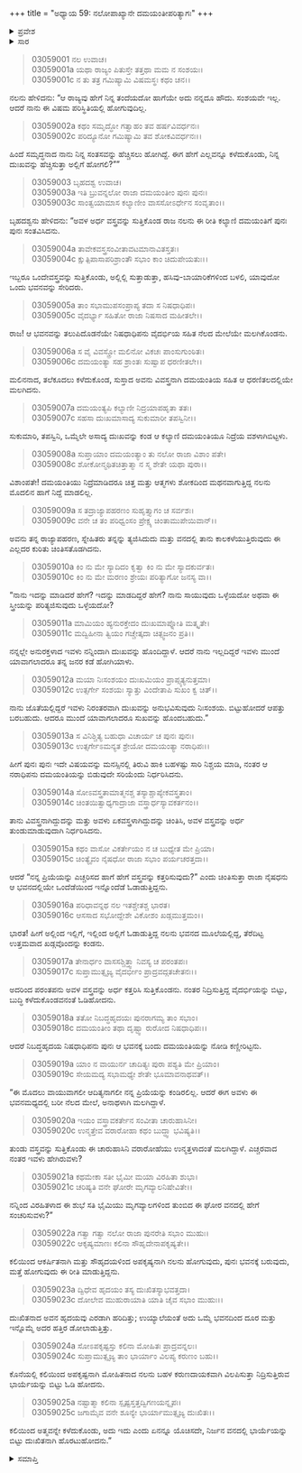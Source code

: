 +++
title = "ಅಧ್ಯಾಯ 59: ನಲೋಪಾಖ್ಯಾನೇ ದಮಯಂತೀಪರಿತ್ಯಾಗಃ"
+++

<details><summary>ಪ್ರವೇಶ</summary>


।।   ಓಂ ಓಂ ನಮೋ ನಾರಾಯಣಾಯ।।   ಶ್ರೀ ವೇದವ್ಯಾಸಾಯ ನಮಃ ।।

ಶ್ರೀ ಕೃಷ್ಣದ್ವೈಪಾಯನ ವೇದವ್ಯಾಸ ವಿರಚಿತ  

**ಶ್ರೀ ಮಹಾಭಾರತ**

**ಆರಣ್ಯಕ ಪರ್ವ**

**ಇಂದ್ರಲೋಕಾಭಿಗಮನ ಪರ್ವ**

**ಅಧ್ಯಾಯ 59**

</details>


<details><summary>ಸಾರ</summary>

ಆಯಾಸಗೊಂಡು ದಮಯಂತಿಯು ನಿದ್ರಿಸುತ್ತಿರುವಾಗ ನಲನು ಚಿಂತಿಸಿ ಅವಳನ್ನು ಬಿಟ್ಟುಹೋಗಲು ನಿರ್ಧರಿಸಿದುದು (1-13). ಅವಳ ವಸ್ತ್ರವನ್ನು ಅರ್ಧ ತುಂಡುಮಾಡಿ, ಸುತ್ತಿಕೊಂಡು, ಪತ್ನಿಯನ್ನು ಬಿಟ್ಟು ದುಃಖಿತನಾಗಿ ಹೊರಟುಹೋದುದು (14-25).

</details>



> 03059001 ನಲ ಉವಾಚ।  
03059001a ಯಥಾ ರಾಜ್ಯಂ ಪಿತುಸ್ತೇ ತತ್ತಥಾ ಮಮ ನ ಸಂಶಯಃ।   
03059001c ನ ತು ತತ್ರ ಗಮಿಷ್ಯಾಮಿ ವಿಷಮಸ್ಥಃ ಕಥಂ ಚನ।।

ನಲನು ಹೇಳಿದನು: “ಆ ರಾಜ್ಯವು ಹೇಗೆ ನಿನ್ನ ತಂದೆಯದೋ ಹಾಗೆಯೇ ಅದು ನನ್ನದೂ ಹೌದು. ಸಂಶಯವೇ ಇಲ್ಲ.  ಆದರೆ ನಾನು ಈ ವಿಷಮ ಪರಿಸ್ಥಿತಿಯಲ್ಲಿ ಹೋಗುವುದಿಲ್ಲ.

> 03059002a ಕಥಂ ಸಮೃದ್ಧೋ ಗತ್ವಾಹಂ ತವ ಹರ್ಷವಿವರ್ಧನಃ।  
03059002c ಪರಿದ್ಯೂನೋ ಗಮಿಷ್ಯಾಮಿ ತವ ಶೋಕವಿವರ್ಧನಃ।।

ಹಿಂದೆ ಸಮೃದ್ಧನಾದ ನಾನು ನಿನ್ನ ಸಂತಸವನ್ನು ಹೆಚ್ಚಿಸಲು ಹೋಗಿದ್ದೆ. ಈಗ ಹೇಗೆ ಎಲ್ಲವನ್ನೂ ಕಳೆದುಕೊಂಡು, ನಿನ್ನ ದುಃಖವನ್ನು ಹೆಚ್ಚಿಸುತ್ತಾ ಅಲ್ಲಿಗೆ ಹೋಗಲಿ?””

> 03059003 ಬೃಹದಶ್ವ ಉವಾಚ।  
03059003a ಇತಿ ಬ್ರುವನ್ನಲೋ ರಾಜಾ ದಮಯಂತೀಂ ಪುನಃ ಪುನಃ।   
03059003c ಸಾಂತ್ವಯಾಮಾಸ ಕಲ್ಯಾಣೀಂ ವಾಸಸೋಽರ್ಧೇನ ಸಂವೃತಾಂ।।

ಬೃಹದಶ್ವನು ಹೇಳಿದನು: “ಅವಳ ಅರ್ಧ ವಸ್ತ್ರವನ್ನು ಸುತ್ತಿಕೊಂಡ ರಾಜ ನಲನು ಈ ರೀತಿ ಕಲ್ಯಾಣಿ ದಮಯಂತಿಗೆ ಪುನಃ ಪುನಃ ಸಂತವಿಸಿದನು.

> 03059004a ತಾವೇಕವಸ್ತ್ರಸಂವೀತಾವಟಮಾನಾವಿತಸ್ತತಃ।   
03059004c ಕ್ಷುತ್ಪಿಪಾಸಾಪರಿಶ್ರಾಂತೌ ಸಭಾಂ ಕಾಂ ಚಿದುಪೇಯತುಃ।।

ಇಬ್ಬರೂ ಒಂದೇವಸ್ತ್ರವನ್ನು ಸುತ್ತಿಕೊಂಡು, ಅಲ್ಲಿಲ್ಲಿ ಸುತ್ತಾಡುತ್ತಾ, ಹಸಿವು-ಬಾಯಾರಿಕೆಗಳಿಂದ ಬಳಲಿ, ಯಾವುದೋ ಒಂದು ಭವನವನ್ನು ಸೇರಿದರು.

> 03059005a ತಾಂ ಸಭಾಮುಪಸಂಪ್ರಾಪ್ಯ ತದಾ ಸ ನಿಷಧಾಧಿಪಃ।  
03059005c ವೈದರ್ಭ್ಯಾ ಸಹಿತೋ ರಾಜಾ ನಿಷಸಾದ ಮಹೀತಲೇ।।

ರಾಜ! ಆ ಭವನವನ್ನು ತಲುಪಿದೊಡನೆಯೇ ನಿಷಧಾಧಿಪನು ವೈದರ್ಭಿಯ ಸಹಿತ ನೆಲದ ಮೇಲೆಯೇ ಮಲಗಿಕೊಂಡನು.

> 03059006a ಸ ವೈ ವಿವಸ್ತ್ರೋ ಮಲಿನೋ ವಿಕಚಃ ಪಾಂಸುಗುಂಠಿತಃ।  
03059006c ದಮಯಂತ್ಯಾ ಸಹ ಶ್ರಾಂತಃ ಸುಷ್ವಾಪ ಧರಣೀತಲೇ।।

ಮಲಿನನಾದ, ತಲೆಕೂದಲು ಕಳೆದುಕೊಂಡ, ಸುಸ್ತಾದ ಅವನು ವಿವಸ್ತ್ರನಾಗಿ ದಮಯಂತಿಯ ಸಹಿತ ಆ ಧರಣಿತಲದಲ್ಲಿಯೇ ಮಲಗಿದನು.

> 03059007a ದಮಯಂತ್ಯಪಿ ಕಲ್ಯಾಣೀ ನಿದ್ರಯಾಪಹೃತಾ ತತಃ।  
03059007c ಸಹಸಾ ದುಃಖಮಾಸಾದ್ಯ ಸುಕುಮಾರೀ ತಪಸ್ವಿನೀ।।

ಸುಕುಮಾರಿ, ತಪಸ್ವಿನಿ, ಒಮ್ಮೆಲೇ ಅಸಾದ್ಯ ದುಃಖವನ್ನು ಕಂಡ ಆ ಕಲ್ಯಾಣಿ ದಮಯಂತಿಯೂ ನಿದ್ರೆಯ ವಶಳಾಗಿಬಿಟ್ಟಳು.

> 03059008a ಸುಪ್ತಾಯಾಂ ದಮಯಂತ್ಯಾಂ ತು ನಲೋ ರಾಜಾ ವಿಶಾಂ ಪತೇ।  
03059008c ಶೋಕೋನ್ಮಥಿತಚಿತ್ತಾತ್ಮಾ ನ ಸ್ಮ ಶೇತೇ ಯಥಾ ಪುರಾ।।

ವಿಶಾಂಪತೇ! ದಮಯಂತಿಯು ನಿದ್ರೆಮಾಡಿದರೂ ಚಿತ್ತ ಮತ್ತು ಆತ್ಮಗಳು ಶೋಕದಿಂದ ಮಥನವಾಗುತ್ತಿದ್ದ ನಲನು ಮೊದಲಿನ ಹಾಗೆ ನಿದ್ದೆ ಮಾಡಲಿಲ್ಲ.

> 03059009a ಸ ತದ್ರಾಜ್ಯಾಪಹರಣಂ ಸುಹೃತ್ತ್ಯಾಗಂ ಚ ಸರ್ವಶಃ।  
03059009c ವನೇ ಚ ತಂ ಪರಿಧ್ವಂಸಂ ಪ್ರೇಕ್ಷ್ಯ ಚಿಂತಾಮುಪೇಯಿವಾನ್।।

ಅವನು ತನ್ನ ರಾಜ್ಯಾಪಹರಣ, ಸ್ನೇಹಿತರು ತನ್ನನ್ನು ತ್ಯಜಿಸಿದುದು ಮತ್ತು ವನದಲ್ಲಿ ತಾನು ಕಾಲಕಳೆಯುತ್ತಿರುವುದು ಈ ಎಲ್ಲದರ ಕುರಿತು ಚಿಂತಿಸತೊಡಗಿದನು.

> 03059010a ಕಿಂ ನು ಮೇ ಸ್ಯಾದಿದಂ ಕೃತ್ವಾ ಕಿಂ ನು ಮೇ ಸ್ಯಾದಕುರ್ವತಃ।   
03059010c ಕಿಂ ನು ಮೇ ಮರಣಂ ಶ್ರೇಯಃ ಪರಿತ್ಯಾಗೋ ಜನಸ್ಯ ವಾ।।

“ನಾನು ಇದನ್ನು ಮಾಡಿದರೆ ಹೇಗೆ? ಇದನ್ನು ಮಾಡದಿದ್ದರೆ ಹೇಗೆ? ನಾನು ಸಾಯುವುದು ಒಳ್ಳೆಯದೋ ಅಥವಾ ಈ ಸ್ತ್ರೀಯನ್ನು ಪರಿತ್ಯಜಿಸುವುದು ಒಳ್ಳೆಯದೋ?

> 03059011a ಮಾಮಿಯಂ ಹ್ಯನುರಕ್ತೇದಂ ದುಃಖಮಾಪ್ನೋತಿ ಮತ್ಕೃತೇ।  
03059011c ಮದ್ವಿಹೀನಾ ತ್ವಿಯಂ ಗಚ್ಚೇತ್ಕದಾ ಚಿತ್ಸ್ವಜನಂ ಪ್ರತಿ।।

ನನ್ನಲ್ಲೇ ಅನುರಕ್ತಳಾದ ಇವಳು ನನ್ನಿಂದಾಗಿ ದುಃಖವನ್ನು ಹೊಂದಿದ್ದಾಳೆ. ಆದರೆ ನಾನು ಇಲ್ಲದಿದ್ದರೆ ಇವಳು ಮುಂದೆ ಯಾವಾಗಲಾದರೂ ತನ್ನ ಜನರ ಕಡೆ ಹೋಗಿಯಾಳು.

> 03059012a ಮಯಾ ನಿಃಸಂಶಯಂ ದುಃಖಮಿಯಂ ಪ್ರಾಪ್ಸ್ಯತ್ಯನುತ್ತಮಾ।   
03059012c ಉತ್ಸರ್ಗೇ ಸಂಶಯಃ ಸ್ಯಾತ್ತು ವಿಂದೇತಾಪಿ ಸುಖಂ ಕ್ವ ಚಿತ್।।

ನಾನು ಜೊತೆಯಲ್ಲಿದ್ದರೆ ಇವಳು ನಿರಂತರವಾಗಿ ದುಃಖವನ್ನು ಅನುಭವಿಸುವುದು ನಿಃಸಂಶಯ. ಬಿಟ್ಟುಹೋದರೆ ಆಪತ್ತು ಬರಬಹುದು. ಆದರೂ ಮುಂದೆ ಯಾವಾಗಲಾದರೂ ಸುಖವನ್ನು ಹೊಂದಬಹುದು.”

> 03059013a ಸ ವಿನಿಶ್ಚಿತ್ಯ ಬಹುಧಾ ವಿಚಾರ್ಯ ಚ ಪುನಃ ಪುನಃ।  
03059013c ಉತ್ಸರ್ಗೇಽಮನ್ಯತ ಶ್ರೇಯೋ ದಮಯಂತ್ಯಾ ನರಾಧಿಪಃ।।

ಹೀಗೆ ಪುನಃ ಪುನಃ ಇದೇ ವಿಷಯವನ್ನು ಮನಸ್ಸಿನಲ್ಲಿ ತಿರುವಿ ಹಾಕಿ ಬಹಳಷ್ಟು ಸಾರಿ ನಿಶ್ಚಯ ಮಾಡಿ, ನಂತರ ಆ ನರಾಧಿಪನು ದಮಯಂತಿಯನ್ನು ಬಿಡುವುದೇ ಸರಿಯೆಂದು ನಿರ್ಧರಿಸಿದನು.

> 03059014a ಸೋಽವಸ್ತ್ರತಾಮಾತ್ಮನಶ್ಚ ತಸ್ಯಾಶ್ಚಾಪ್ಯೇಕವಸ್ತ್ರತಾಂ।  
03059014c ಚಿಂತಯಿತ್ವಾಧ್ಯಗಾದ್ರಾಜಾ ವಸ್ತ್ರಾರ್ಧಸ್ಯಾವಕರ್ತನಂ।।

ತಾನು ವಿವಸ್ತ್ರನಾಗಿದ್ದುದನ್ನು ಮತ್ತು ಅವಳು ಏಕವಸ್ತ್ರಳಾಗಿದ್ದುದನ್ನು ಚಿಂತಿಸಿ, ಅವಳ ವಸ್ತ್ರವನ್ನು ಅರ್ಧ ತುಂಡುಮಾಡುವುದಾಗಿ ನಿರ್ಧರಿಸಿದನು.

> 03059015a ಕಥಂ ವಾಸೋ ವಿಕರ್ತೇಯಂ ನ ಚ ಬುಧ್ಯೇತ ಮೇ ಪ್ರಿಯಾ।   
03059015c ಚಿಂತ್ಯೈವಂ ನೈಷಧೋ ರಾಜಾ ಸಭಾಂ ಪರ್ಯಚರತ್ತದಾ।।

ಆದರೆ “ನನ್ನ ಪ್ರಿಯೆಯನ್ನು ಎಚ್ಚರಿಸದ ಹಾಗೆ ಹೇಗೆ ವಸ್ತ್ರವನ್ನು ಕತ್ತರಿಸುವುದು?” ಎಂದು ಚಿಂತಿಸುತ್ತಾ ರಾಜಾ ನೈಷಧನು ಆ ಭವನದಲ್ಲಿಯೇ ಒಂದೆಡೆಯಿಂದ ಇನ್ನೊಂದೆಡೆ ಓಡಾಡುತ್ತಿದ್ದನು.

> 03059016a ಪರಿಧಾವನ್ನಥ ನಲ ಇತಶ್ಚೇತಶ್ಚ ಭಾರತ।  
03059016c ಆಸಸಾದ ಸಭೋದ್ದೇಶೇ ವಿಕೋಶಂ ಖಡ್ಗಮುತ್ತಮಂ।।

ಭಾರತ! ಹೀಗೆ ಅಲ್ಲಿಂದ ಇಲ್ಲಿಗೆ, ಇಲ್ಲಿಂದ ಅಲ್ಲಿಗೆ ಓಡಾಡುತ್ತಿದ್ದ ನಲನು ಭವನದ ಮೂಲೆಯಲ್ಲಿದ್ದ, ತೆರೆದಿಟ್ಟ ಉತ್ತಮವಾದ ಖಡ್ಗವೊಂದನ್ನು ಕಂಡನು.

> 03059017a ತೇನಾರ್ಧಂ ವಾಸಸಶ್ಚಿತ್ತ್ವಾ ನಿವಸ್ಯ ಚ ಪರಂತಪಃ।  
03059017c ಸುಪ್ತಾಮುತ್ಸೃಜ್ಯ ವೈದರ್ಭೀಂ ಪ್ರಾದ್ರವದ್ಗತಚೇತನಃ।।

ಅದರಿಂದ ಪರಂತಪನು ಅವಳ ವಸ್ತ್ರವನ್ನು ಅರ್ಧ ಕತ್ತರಿಸಿ ಸುತ್ತಿಕೊಂಡನು. ನಂತರ ನಿದ್ರಿಸುತ್ತಿದ್ದ ವೈದರ್ಭಿಯನ್ನು ಬಿಟ್ಟು, ಬುದ್ಧಿ ಕಳೆದುಕೊಂಡವನಂತೆ ಓಡಿಹೋದನು.

> 03059018a ತತೋ ನಿಬದ್ಧಹೃದಯಃ ಪುನರಾಗಮ್ಯ ತಾಂ ಸಭಾಂ।  
03059018c ದಮಯಂತೀಂ ತಥಾ ದೃಷ್ಟ್ವಾ ರುರೋದ ನಿಷಧಾಧಿಪಃ।।

ಆದರೆ ನಿಬದ್ಧಹೃದಯ ನಿಷಧಾಧಿಪನು ಪುನಃ ಆ ಭವನಕ್ಕೆ ಬಂದು ದಮಯಂತಿಯನ್ನು ನೋಡಿ ಕಣ್ಣೀರಿಟ್ಟನು.

> 03059019a ಯಾಂ ನ ವಾಯುರ್ನ ಚಾದಿತ್ಯಃ ಪುರಾ ಪಶ್ಯತಿ ಮೇ ಪ್ರಿಯಾಂ।  
03059019c ಸೇಯಮದ್ಯ ಸಭಾಮಧ್ಯೇ ಶೇತೇ ಭೂಮಾವನಾಥವತ್।।

“ಈ ಮೊದಲು ವಾಯುವಾಗಲೀ ಆದಿತ್ಯನಾಗಲೀ ನನ್ನ ಪ್ರಿಯೆಯನ್ನು ಕಂಡಿರಲಿಲ್ಲ. ಆದರೆ ಈಗ ಅವಳು ಈ ಭವನಮಧ್ಯದಲ್ಲಿ ಬರೀ ನೆಲದ ಮೇಲೆ, ಅನಾಥಳಾಗಿ ಮಲಗಿದ್ದಾಳೆ.

> 03059020a ಇಯಂ ವಸ್ತ್ರಾವಕರ್ತೇನ ಸಂವೀತಾ ಚಾರುಹಾಸಿನೀ।  
03059020c ಉನ್ಮತ್ತೇವ ವರಾರೋಹಾ ಕಥಂ ಬುದ್ಧ್ವಾ ಭವಿಷ್ಯತಿ।।

ತುಂಡು ವಸ್ತ್ರವನ್ನು ಸುತ್ತಿಕೊಂಡು ಈ ಚಾರುಹಾಸಿನಿ ವರಾರೋಹೆಯು ಉನ್ಮತ್ತಳಾದಂತೆ ಮಲಗಿದ್ದಾಳೆ. ಎಚ್ಚರವಾದ ನಂತರ ಇವಳು ಹೇಗಿರುವಳು?

> 03059021a ಕಥಮೇಕಾ ಸತೀ ಭೈಮೀ ಮಯಾ ವಿರಹಿತಾ ಶುಭಾ।  
03059021c ಚರಿಷ್ಯತಿ ವನೇ ಘೋರೇ ಮೃಗವ್ಯಾಲನಿಷೇವಿತೇ।।

ನನ್ನಿಂದ ವಿರಹಿತಳಾದ ಈ ಶುಭೆ ಸತಿ ಭೈಮಿಯು ಮೃಗವ್ಯಾಲಗಳಿಂದ ತುಂಬಿದ ಈ ಘೋರ ವನದಲ್ಲಿ ಹೇಗೆ ಸಂಚರಿಸುವಳು?”

> 03059022a ಗತ್ವಾ ಗತ್ವಾ ನಲೋ ರಾಜಾ ಪುನರೇತಿ ಸಭಾಂ ಮುಹುಃ।  
03059022c ಆಕೃಷ್ಯಮಾಣಃ ಕಲಿನಾ ಸೌಹೃದೇನಾಪಕೃಷ್ಯತೇ।।

ಕಲಿಯಿಂದ ಆಕರ್ಷಿತನಾಗಿ ಮತ್ತು ಸೌಹೃದಯಳಿಂದ ಅಪಕೃಷ್ಯನಾಗಿ ನಲನು ಹೋಗುವುದು, ಪುನಃ ಭವನಕ್ಕೆ ಬರುವುದು, ಮತ್ತೆ ಹೋಗುವುದು ಈ ರೀತಿ ಮಾಡುತ್ತಿದ್ದನು.

> 03059023a ದ್ವಿಧೇವ ಹೃದಯಂ ತಸ್ಯ ದುಃಖಿತಸ್ಯಾಭವತ್ತದಾ।  
03059023c ದೋಲೇವ ಮುಹುರಾಯಾತಿ ಯಾತಿ ಚೈವ ಸಭಾಂ ಮುಹುಃ।।

ದುಃಖಿತನಾದ ಅವನ ಹೃದಯವು ಎರಡಾಗಿ ಹರಿದಿತ್ತು; ಉಯ್ಯಾಲೆಯಂತೆ ಅದು ಒಮ್ಮೆ ಭವನದಿಂದ ದೂರ ಮತ್ತು ಇನ್ನೊಮ್ಮೆ ಅದರ ಹತ್ತಿರ ಡೋಲಾಡುತ್ತಿತ್ತು.

> 03059024a ಸೋಽಪಕೃಷ್ಟಸ್ತು ಕಲಿನಾ ಮೋಹಿತಃ ಪ್ರಾದ್ರವನ್ನಲಃ।  
03059024c ಸುಪ್ತಾಮುತ್ಸೃಜ್ಯ ತಾಂ ಭಾರ್ಯಾಂ ವಿಲಪ್ಯ ಕರುಣಂ ಬಹು।।

ಕೊನೆಯಲ್ಲಿ ಕಲಿಯಿಂದ ಅಪಕೃಷ್ಟನಾಗಿ ಮೋಹಿತನಾದ ನಲನು ಬಹಳ ಕರುಣದಾಯಕವಾಗಿ ವಿಲಪಿಸುತ್ತಾ ನಿದ್ರಿಸುತ್ತಿರುವ ಭಾರ್ಯೆಯನ್ನು ಬಿಟ್ಟು ಓಡಿ ಹೋದನು.

> 03059025a ನಷ್ಟಾತ್ಮಾ ಕಲಿನಾ ಸ್ಪೃಷ್ಟಸ್ತತ್ತದ್ವಿಗಣಯನ್ನೃಪಃ।  
03059025c ಜಗಾಮೈವ ವನೇ ಶೂನ್ಯೇ ಭಾರ್ಯಾಮುತ್ಸೃಜ್ಯ ದುಃಖಿತಃ।।

ಕಲಿಯಿಂದ ಅತ್ಮವನ್ನೇ ಕಳೆದುಕೊಂಡು, ಅದು ಇದು ಎಂದು ಏನನ್ನೂ ಯೊಚಿಸದೇ, ನಿರ್ಜನ ವನದಲ್ಲಿ ಭಾರ್ಯೆಯನ್ನು ಬಿಟ್ಟು ದುಃಖಿತನಾಗಿ ಹೊರಟುಹೋದನು.”

<details><summary>ಸಮಾಪ್ತಿ</summary>


ಇತಿ ಶ್ರೀ ಮಹಾಭಾರತೇ ಆರಣ್ಯಕಪರ್ವಣಿ ಇಂದ್ರಲೋಕಾಭಿಗಮನಪರ್ವಣಿ ನಲೋಪಾಖ್ಯಾನೇ ದಮಯಂತೀಪರಿತ್ಯಾಗೇ ಏಕೋನಷಷ್ಟಿತಮೋಽಧ್ಯಾಯಃ।  
ಇದು ಮಹಾಭಾರತದ ಆರಣ್ಯಕಪರ್ವದಲ್ಲಿ ಇಂದ್ರಲೋಕಾಭಿಗಮನಪರ್ವದಲ್ಲಿ ನಲೋಪಾಖ್ಯಾನದಲ್ಲಿ ದಮಯಂತೀಪರಿತ್ಯಾಗ ಎನ್ನುವ ಐವತ್ತೊಂಭತ್ತನೆಯ ಅಧ್ಯಾಯವು.



</details>
